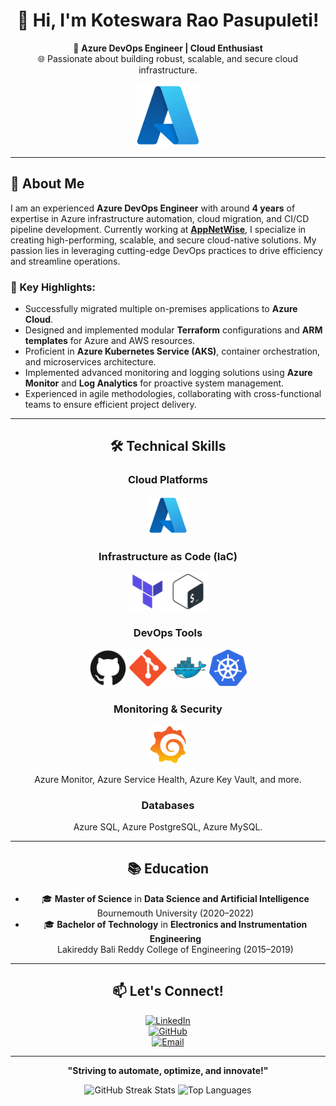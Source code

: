 <div align="center">

# 👋 Hi, I'm **Koteswara Rao Pasupuleti**!

🎯 **Azure DevOps Engineer | Cloud Enthusiast**  
🌐 Passionate about building robust, scalable, and secure cloud infrastructure.

<img src="https://raw.githubusercontent.com/devicons/devicon/master/icons/azure/azure-original.svg" alt="Azure Logo" width="100"/>

---

</div>

## 🚀 About Me

I am an experienced **Azure DevOps Engineer** with around **4 years** of expertise in Azure infrastructure automation, cloud migration, and CI/CD pipeline development. Currently working at **[AppNetWise](https://appnetwise.com/)**, I specialize in creating high-performing, scalable, and secure cloud-native solutions. My passion lies in leveraging cutting-edge DevOps practices to drive efficiency and streamline operations.

### 🌟 Key Highlights:
- Successfully migrated multiple on-premises applications to **Azure Cloud**.
- Designed and implemented modular **Terraform** configurations and **ARM templates** for Azure and AWS resources.
- Proficient in **Azure Kubernetes Service (AKS)**, container orchestration, and microservices architecture.
- Implemented advanced monitoring and logging solutions using **Azure Monitor** and **Log Analytics** for proactive system management.
- Experienced in agile methodologies, collaborating with cross-functional teams to ensure efficient project delivery.

---

<div align="center">

## 🛠️ Technical Skills

### **Cloud Platforms**
<img src="https://raw.githubusercontent.com/devicons/devicon/master/icons/azure/azure-original.svg" alt="Azure" width="60" height="60"/> 

### **Infrastructure as Code (IaC)**
<img src="https://raw.githubusercontent.com/devicons/devicon/master/icons/terraform/terraform-original.svg" alt="Terraform" width="60" height="60"/>  
<img src="https://raw.githubusercontent.com/devicons/devicon/master/icons/bash/bash-original.svg" alt="Bash" width="60" height="60"/> 

### **DevOps Tools**
<img src="https://raw.githubusercontent.com/devicons/devicon/master/icons/github/github-original.svg" alt="GitHub" width="60" height="60"/>  
<img src="https://raw.githubusercontent.com/devicons/devicon/master/icons/git/git-original.svg" alt="Git" width="60" height="60"/>  
<img src="https://raw.githubusercontent.com/devicons/devicon/master/icons/docker/docker-original.svg" alt="Docker" width="60" height="60"/>  
<img src="https://raw.githubusercontent.com/devicons/devicon/master/icons/kubernetes/kubernetes-plain.svg" alt="Kubernetes" width="60" height="60"/>  

### **Monitoring & Security**
<img src="https://raw.githubusercontent.com/grafana/grafana/main/public/img/grafana_icon.svg" alt="Grafana" width="60" height="60"/> 

Azure Monitor, Azure Service Health, Azure Key Vault, and more.

### **Databases**
Azure SQL, Azure PostgreSQL, Azure MySQL.

---

## 📚 Education

- 🎓 **Master of Science** in **Data Science and Artificial Intelligence**  
  Bournemouth University (2020–2022)  
- 🎓 **Bachelor of Technology** in **Electronics and Instrumentation Engineering**  
  Lakireddy Bali Reddy College of Engineering (2015–2019)

---

## 📫 Let's Connect!

[![LinkedIn](https://img.shields.io/badge/-LinkedIn-blue?logo=linkedin&logoColor=white)](https://www.linkedin.com/in/koteswara-rao-pasupuleti-a6063816b)  
[![GitHub](https://img.shields.io/badge/-GitHub-black?logo=github&logoColor=white)](https://github.com/Koti-ANW)  
[![Email](https://img.shields.io/badge/-Email-red?logo=gmail&logoColor=white)](mailto:kotipasupuleti97@gmail.com)

---

<div align="center">

**"Striving to automate, optimize, and innovate!"**

<img src="https://github-readme-streak-stats.herokuapp.com?user=Koti-ANW&theme=blue-green&hide_border=true&date_format=M%20j%5B%2C%20Y%5D" alt="GitHub Streak Stats" />  
<img src="https://github-readme-stats.vercel.app/api/top-langs/?username=Koti-ANW&layout=compact&theme=radical" alt="Top Languages" />  

</div>
